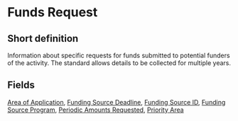 # Funds Request
## Short definition
Information about specific requests for funds submitted to potential funders of the activity. The standard allows details to be collected for multiple years.
## Fields
[Area of Application](../Object-Fields/Funds%20Request/Area%20of%20Application.md),
[Funding Source Deadline](../Object-Fields/Funds%20Request/Funding%20Source%20Deadline.md),
[Funding Source ID](../Object-Fields/Funds%20Request/Funding%20Source%20ID.md),
[Funding Source Program](../Object-Fields/Funds%20Request/Funding%20Source%20Program.md),
[Periodic Amounts Requested](../Object-Fields/Funds%20Request/Periodic%20Amounts%20Requested.md),
[Priority Area](../Object-Fields/Funds%20Request/Priority%20Area.md)
